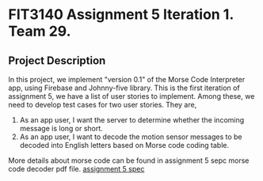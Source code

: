 # FIT3140 Assignment 5 Iteration 1. Team 29.

## Project Description ##
In this project, we implement "version 0.1" of the Morse Code Interpreter app, using Firebase and Johnny-five library. 
This is the first iteration of assignment 5, we have a list of user stories to implement. Among these, we need to develop test
cases for two user stories. They are, 
1) As an app user, I want the server to determine whether the incoming message is long or short.
2) As an app user, I want to decode the motion sensor messages to be decoded into English letters based on Morse code coding 
table.
 
More details about morse code can be found in assignment 5 sepc morse code decoder pdf file. [assignment 5 spec](https://github.com/FIT3140-S1-2017/assignment-5-team29/blob/master/Docs/FIT3140Assignment5%20MorseCodeDecoder.pdf)




